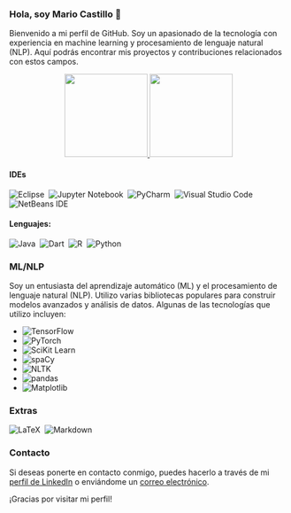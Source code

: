 ### Hola, soy Mario Castillo 👋

Bienvenido a mi perfil de GitHub. Soy un apasionado de la tecnología con experiencia en machine learning y procesamiento de lenguaje natural (NLP). Aquí podrás encontrar mis proyectos y contribuciones relacionados con estos campos.

<div align="center">
  <a href="https://github.com/MarioCastilloSan">
    <img height="150em" src="https://github-readme-stats.vercel.app/api?username=MarioCastilloSan&show_icons=true&theme=merko&include_all_commits=true&count_private=true"/>
    <img height="150em" src="https://github-readme-stats.vercel.app/api/top-langs/?username=MarioCastilloSan&layout=compact"/>
  </a>
</div>

#### IDEs
![Eclipse](https://img.shields.io/badge/Eclipse-FE7A16.svg?style=for-the-badge&logo=Eclipse&logoColor=white)&nbsp;
![Jupyter Notebook](https://img.shields.io/badge/Jupyter-%23FA0F00.svg?style=for-the-badge&logo=Jupyter&logoColor=white)&nbsp;
![PyCharm](https://img.shields.io/badge/PyCharm-143?style=for-the-badge&logo=PyCharm&logoColor=black&color=black&labelColor=green)&nbsp;
![Visual Studio Code](https://img.shields.io/badge/Visual%20Studio%20Code-0078d7.svg?style=for-the-badge&logo=visual-studio-code&logoColor=white)&nbsp;
![NetBeans IDE](https://img.shields.io/badge/NetBeansIDE-1B6AC6.svg?style=for-the-badge&logo=apache-netbeans-ide&logoColor=white)&nbsp;

#### Lenguajes:
![Java](https://img.shields.io/badge/Java-ED8B00?style=for-the-badge&logo=java&logoColor=white)&nbsp;
![Dart](https://img.shields.io/badge/Dart-%230175C2.svg?style=for-the-badge&logo=dart&logoColor=white)&nbsp;
![R](https://img.shields.io/badge/R-%23276DC3.svg?style=for-the-badge&logo=r&logoColor=white)&nbsp;
![Python](https://img.shields.io/badge/Python-3776AB?style=for-the-badge&logo=python&logoColor=white)&nbsp;


### ML/NLP

Soy un entusiasta del aprendizaje automático (ML) y el procesamiento de lenguaje natural (NLP). Utilizo varias bibliotecas populares para construir modelos avanzados y análisis de datos. Algunas de las tecnologías que utilizo incluyen:

- ![TensorFlow](https://img.shields.io/badge/TensorFlow-%23FF6F00.svg?style=for-the-badge&logo=TensorFlow&logoColor=white)
- ![PyTorch](https://img.shields.io/badge/PyTorch-%23EE4C2C.svg?style=for-the-badge&logo=PyTorch&logoColor=white)
- ![SciKit Learn](https://img.shields.io/badge/SciKit%20Learn-%23F7931E.svg?style=for-the-badge&logo=scikit-learn&logoColor=white)
- ![spaCy](https://img.shields.io/badge/spaCy-%2300A98F.svg?style=for-the-badge&logo=spaCy&logoColor=white)
- ![NLTK](https://img.shields.io/badge/NLTK-%234A4A4A.svg?style=for-the-badge&logo=NLTK&logoColor=white)
- ![pandas](https://img.shields.io/badge/pandas-%23150458.svg?style=for-the-badge&logo=pandas&logoColor=white)
- ![Matplotlib](https://img.shields.io/badge/matplotlib-%23FFFFFF.svg?style=for-the-badge&logo=Matplotlib&logoColor=white)






### Extras 
![LaTeX](https://img.shields.io/badge/LaTeX-%23008080.svg?style=for-the-badge&logo=LaTeX&logoColor=white)&nbsp;
![Markdown](https://img.shields.io/badge/Markdown-%23000000.svg?style=for-the-badge&logo=Markdown&logoColor=white)&nbsp;

### Contacto

Si deseas ponerte en contacto conmigo, puedes hacerlo a través de mi [perfil de LinkedIn](https://www.linkedin.com/in/mariocastillosan/) o enviándome un [correo electrónico](mailto:mariocastillosan@gmail.com).

¡Gracias por visitar mi perfil!
